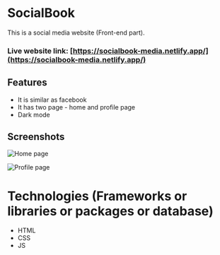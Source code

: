 # SocialBook

This is a social media website (Front-end part).

### Live website link: [https://socialbook-media.netlify.app/](https://socialbook-media.netlify.app/)

## Features

- It is similar as facebook
- It has two page - home and profile page
- Dark mode

## Screenshots

![Home page](src/assets/screenshots/home.png)

![Profile page](src/assets/screenshots/profile.png)

# Technologies (Frameworks or libraries or packages or database)

- HTML
- CSS
- JS
